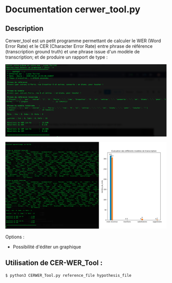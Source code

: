 # Documentation cerwer_tool.py

## Description 

Cerwer_tool est un petit programme permettant de calculer le WER (Word Error Rate) et le CER (Character Error Rate) entre phrase de référence (transcription ground truth) et une phrase issue d'un modèle de transcription; et de produire un rapport de type : 

![Capture](capture_CERWER.png)

![Capture](capture_CERWER_1.png)

Options : 

- Possibilité d'éditer un graphique 

## Utilisation de CER-WER_Tool : 

`$ python3 CERWER_Tool.py reference_file hypothesis_file `
